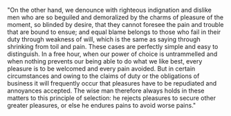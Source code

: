"On the other hand, we denounce with righteous indignation and dislike men who are so beguiled and demoralized by the charms
of pleasure of the moment, so blinded by desire, that they cannot foresee the pain and trouble that are bound to ensue; and equal
blame belongs to those who fail in their duty through weakness of will, which is the same as saying through shrinking from toil
and pain. These cases are perfectly simple and easy to distinguish. In a free hour, when our power of choice is untrammelled and
when nothing prevents our being able to do what we like best, every pleasure is to be welcomed and every pain avoided. But in
certain circumstances and owing to the claims of duty or the obligations of business it will frequently occur that pleasures have
to be repudiated and annoyances accepted. The wise man therefore always holds in these matters to this principle of selection:
he rejects pleasures to secure other greater pleasures, or else he endures pains to avoid worse pains."